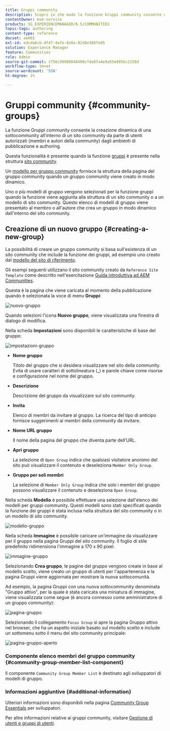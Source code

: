 ```yaml
---
title: Gruppi community
description: Scopri in che modo la funzione Gruppi community consente di creare dinamicamente una sottocommunity all’interno di un sito community da parte di utenti autorizzati in Publish e Author.
contentOwner: msm-service
products: SG_EXPERIENCEMANAGER/6.5/COMMUNITIES
topic-tags: authoring
content-type: reference
docset: aem65
exl-id: edcda6cb-df47-4afe-8a9a-82d8e386fe05
solution: Experience Manager
feature: Communities
role: Admin
source-git-commit: 1f56c99980846400cfde8fa4e9a55e885bc2258d
workflow-type: tm+mt
source-wordcount: '558'
ht-degree: 1%

---
```


# Gruppi community {#community-groups}

La funzione Gruppi community consente la creazione dinamica di una sottocommunity all’interno di un sito community da parte di utenti autorizzati (membri e autori della community) dagli ambienti di pubblicazione e authoring.

Questa funzionalità è presente quando la funzione [gruppi](/help/communities/functions.md#groups-function) è presente nella struttura [sito community](/help/communities/sites-console.md).

Un [modello per gruppo community](/help/communities/tools-groups.md) fornisce la struttura della pagina del gruppo community quando un gruppo community viene creato in modo dinamico.

Uno o più modelli di gruppo vengono selezionati per la funzione gruppi quando la funzione viene aggiunta alla struttura di un sito community o a un modello di sito community. Questo elenco di modelli di gruppo viene presentato al membro o all&#39;autore che crea un gruppo in modo dinamico dall&#39;interno del sito community.

## Creazione di un nuovo gruppo {#creating-a-new-group}

La possibilità di creare un gruppo community si basa sull&#39;esistenza di un sito community che include la funzione dei gruppi, ad esempio uno creato dal [modello del sito di riferimento](/help/communities/sites.md).

Gli esempi seguenti utilizzano il sito community creato da `Reference Site Template` come descritto nell&#39;esercitazione [Guida introduttiva ad AEM Communities](/help/communities/getting-started.md).

Questa è la pagina che viene caricata al momento della pubblicazione quando è selezionata la voce di menu **Gruppi**:

![nuovo-gruppo](assets/new-group.png)

Quando selezioni l&#39;icona **Nuovo gruppo**, viene visualizzata una finestra di dialogo di modifica.

Nella scheda **Impostazioni** sono disponibili le caratteristiche di base del gruppo:

![impostazioni-gruppo](assets/group-settings.png)

* **Nome gruppo**

  Titolo del gruppo che si desidera visualizzare nel sito della community. Evita di usare caratteri di sottolineatura (_) e parole chiave come risorse e configurazione nel nome del gruppo.

* **Descrizione**

  Descrizione del gruppo da visualizzare sul sito community.

* **Invita**

  Elenco di membri da invitare al gruppo. La ricerca del tipo di anticipo fornisce suggerimenti ai membri della community da invitare.

* **Nome URL gruppo**

  Il nome della pagina del gruppo che diventa parte dell’URL.

* **Apri gruppo**

  La selezione di `Open Group` indica che qualsiasi visitatore anonimo del sito può visualizzare il contenuto e deseleziona `Member Only Group`.

* **Gruppo per soli membri**

  La selezione di `Member Only Group` indica che solo i membri del gruppo possono visualizzare il contenuto e deseleziona `Open Group`.

Nella scheda **Modello** è possibile effettuare una selezione dall&#39;elenco dei modelli per gruppi community. Questi modelli sono stati specificati quando la funzione dei gruppi è stata inclusa nella struttura del sito community o in un modello di sito community.

![modello-gruppo](assets/group-template.png)

Nella scheda **Immagine** è possibile caricare un&#39;immagine da visualizzare per il gruppo nella pagina Gruppi del sito community. Il foglio di stile predefinito ridimensiona l&#39;immagine a 170 x 90 pixel.

![immagine-gruppo](assets/group-image.png)

Selezionando **Crea gruppo**, le pagine del gruppo vengono create in base al modello scelto, viene creato un gruppo di utenti per l&#39;appartenenza e la pagina Gruppi viene aggiornata per mostrare la nuova sottocomunità.

Ad esempio, la pagina Gruppi con una nuova sottocommunity denominata &quot;Gruppo attivo&quot;, per la quale è stata caricata una miniatura di immagine, viene visualizzata come segue (è ancora connesso come amministratore di un gruppo community):

![pagina-gruppo](assets/group-page.png)

Selezionando il collegamento `Focus Group` si apre la pagina Gruppo attivo nel browser, che ha un aspetto iniziale basato sul modello scelto e include un sottomenu sotto il menu del sito community principale:

![pagina-gruppo-aperto](assets/open-group-page.png)

### Componente elenco membri del gruppo community {#community-group-member-list-component}

Il componente `Community Group Member List` è destinato agli sviluppatori di modelli di gruppo.

### Informazioni aggiuntive {#additional-information}

Ulteriori informazioni sono disponibili nella pagina [Community Group Essentials](/help/communities/essentials-groups.md) per sviluppatori.

Per altre informazioni relative ai gruppi community, visitare [Gestione di utenti e gruppi di utenti](/help/communities/users.md).
